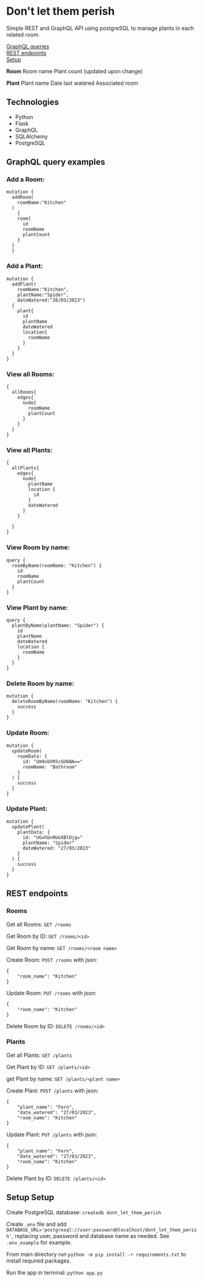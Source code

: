 # Don't let them perish

Simple REST and GraphQL API using postgreSQL to manage plants in each related room.

[GraphQL queries](#graphql)  
[REST endpoints](#rest)  
[Setup](#setip)

**Room**
Room name
Plant count (updated upon change)

**Plant**
Plant name
Date last watered
Associated room

## Technologies

- Python
- Flask
- GraphQL
- SQLAlchemy
- PostgreSQL

## <a name="graphql">GraphQL query examples</a>

### Add a Room:

```
mutation {
  addRoom(
    roomName:"Kitchen"
  )
    {
    room{
      id
      roomName
      plantCount
    }
  }
  }

```

### Add a Plant:

```
mutation {
  addPlant(
    roomName:"Kitchen",
    plantName:"Spider",
    dateWatered:"26/03/2023")
  {
    plant{
      id
      plantName
      dateWatered
      location{
        roomName
      }
    }
  }
}

```

### View all Rooms:

```
{
  allRooms{
    edges{
      node{
        roomName
        plantCount
      }
    }
  }
}
```

### View all Plants:

```
{
  allPlants{
    edges{
      node{
        plantName
        location {
          id
        }
        dateWatered
      }
    }

  }
}
```

### View Room by name:

```
query {
  roomByName(roomName: "Kitchen") {
    id
    roomName
    plantCount
  }
}
```

### View Plant by name:

```
query {
  plantByName(plantName: "Spider") {
    id
    plantName
    dateWatered
    location {
      roomName
    }
  }
}
```

### Delete Room by name:

```
mutation {
  deleteRoomByName(roomName: "Kitchen") {
    success
  }
}
```

### Update Room:

```
mutation {
  updateRoom(
    roomData: {
      id: "Um9vbVR5cGU6NA=="
      roomName: "Bathroom"
    }
  ) {
    success
  }
}
```

### Update Plant:

```
mutation {
  updatePlant(
    plantData: {
      id: "UGxhbnRUeXBlOjg="
      plantName: "Spider"
      dateWatered: "27/03/2023"
    }
  ) {
    success
  }
}
```

## <a name="rest">REST endpoints</a>

### Rooms

Get all Rooms: `GET /rooms`

Get Room by ID: `GET /rooms/<id>`

Get Room by name: `GET /rooms/<room name>`

Create Room: `POST /rooms` with json:

```
{
    "room_name": "Kitchen"
}
```

Update Room: `PUT /rooms` with json:

```
{
    "room_name": "Kitchen"
}
```

Delete Room by ID: `DELETE /rooms/<id>`

### Plants

Get all Plants: `GET /plants`

Get Plant by ID: `GET /plants/<id>`

get Plant by name: `GET /plants/<plant name>`

Create Plant: `POST /plants` with json:

```
{
    "plant_name": "Fern",
    "date_watered": "27/03/2023",
    "room_name": "Kitchen"
}
```

Update Plant: `PUT /plants` with json:

```
{
    "plant_name": "Fern",
    "date_watered": "27/03/2023",
    "room_name": "Kitchen"
}
```

Delete Plant by ID: `DELETE /plants/<id>`

## <a name="setup">Setup</a> Setup

Create PostgreSQL database: `createdb dont_let_them_perish`

Create `.env` file and add `DATABASE_URL='postgresql://user:password@localhost/dont_let_them_perish'`, replacing user, password and database name as needed.
See `.env_example` for example.

From main directory run `python -m pip install -r requirements.txt` to install required packages.

Run the app in terminal: `python app.py`
